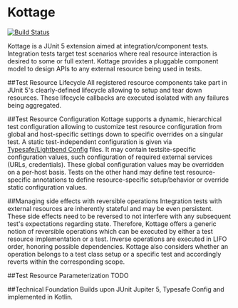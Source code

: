 # Kottage
[![Build Status](https://travis-ci.org/noway1979/kottage.svg?branch=master)](https://travis-ci.org/noway1979/kottage)

Kottage is a JUnit 5 extension aimed at integration/component tests.  Integration tests target test scenarios where real resource interaction is desired to some or full extent.
Kottage provides a pluggable component model to design APIs to any external resource being used in tests.

##Test Resource Lifecycle
All registered resource components take part in JUnit 5's clearly-defined lifecycle allowing to setup and tear down resources. These lifecycle callbacks are executed isolated with any failures being aggregated.

##Test Resource Configuration
Kottage supports a dynamic, hierarchical test configuration allowing to customize test resource configuration from global and host-specific settings down to specific overrides on a singular test.
A static test-independent configuration is given via [Typesafe/Lightbend Config](https://lightbend.github.io/config/) files. It may contain testsite-specific configuration values, such configuration of required external services (URLs, credentials). These global configuration values may be overridden on a per-host basis.
Tests on the other hand may define test resource-specific annotations to define resource-specific setup/behavior or override static configuration values.

##Managing side effects with reversible operations
Integration tests with external resources are inherently stateful and may be even persistent. These side effects need to be reversed to not interfere with any subsequent test's expectations regarding state. Therefore, Kottage offers a generic notion of reversible operations which can be executed by either a test resource implementation or a test. Inverse operations are executed in LIFO order, honoring possible dependencies. Kottage also considers whether an operation belongs to a test class setup or a specific test and accordingly reverts within the corresponding scope.

##Test Resource Parameterization
TODO

##Technical Foundation
Builds upon JUnit Jupiter 5, Typesafe Config and implemented in Kotlin.
